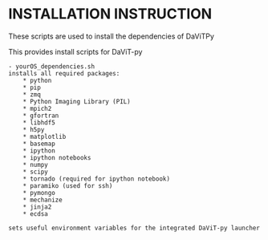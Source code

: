 INSTALLATION INSTRUCTION
========================

These scripts are used to install the dependencies of DaViTPy

This provides install scripts for DaViT-py

    - yourOS_dependencies.sh 
    installs all required packages:
        * python
        * pip
        * zmq
        * Python Imaging Library (PIL)
        * mpich2
        * gfortran
        * libhdf5
        * h5py
        * matplotlib
        * basemap
        * ipython
        * ipython notebooks
        * numpy
        * scipy
        * tornado (required for ipython notebook)
        * paramiko (used for ssh)
        * pymongo
        * mechanize
        * jinja2
        * ecdsa
        
    sets useful environment variables for the integrated DaViT-py launcher

